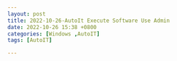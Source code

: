 ```yaml
---
layout: post
title: 2022-10-26-AutoIt Execute Software Use Admin
date: 2022-10-26 15:38 +0800
categories: [Windows ,AutoIT]
tags: [AutoIT]

---
```

<script  type='text/javascript' src=''>
      #include <MsgBoxConstants.au3>
      #include <WinAPIFiles.au3>

      Example()

      Func Example()
          ; Create a constant variable in Local scope of the filepath that will be read/written to.
          Local Const $sFilePath = _WinAPI_GetTempFileName(@TempDir)

          Local $iFileExists = ("用來確認是否安裝完畢的檔案位置")
          Local $SetupFilePath ="安裝檔路徑"

          ; Display a message of whether the file exists or not.
          If  FileExists($iFileExists) Then
              MsgBox($MB_SYSTEMMODAL, "", "Teams已安裝")
         Else
		      If FileExists($SetupFilePath) Then
		         MsgBox($MB_SYSTEMMODAL, "", "安裝檔位置：存在");

			      If IsAdmin() Then
			         MsgBox($MB_SYSTEMMODAL, "", "如果是最高權限");
			         Run($SetupFilePath )
			      Else
			         MsgBox($MB_SYSTEMMODAL, "", "不是最高權限的安裝");
			         RunAs ("帳號","網域", "密碼",0,$SetupFilePath)
			      EndIf

		      Else
		         MsgBox($MB_SYSTEMMODAL, "", "安裝檔位置：不存在");
	           EndIf

          EndIf

      EndFunc   ;==>Example
